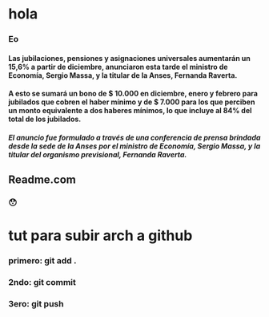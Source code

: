 # hola
### Eo

#### Las jubilaciones, pensiones y asignaciones universales aumentarán un 15,6% a partir de diciembre, anunciaron esta tarde el ministro de Economía, Sergio Massa, y la titular de la Anses, Fernanda Raverta.
#### A esto se sumará un bono de $ 10.000 en diciembre, enero y febrero para jubilados que cobren el haber mínimo y de $ 7.000 para los que perciben un monto equivalente a dos haberes mínimos, lo que incluye al 84% del total de los jubilados.
##### El anuncio fue formulado a través de una conferencia de prensa brindada desde la sede de la Anses por el ministro de Economía, Sergio Massa, y la titular del organismo previsional, Fernanda Raverta.
## Readme.com 
### :hushed:
# tut para subir arch a github
### primero: git add .
### 2ndo: git commit
### 3ero: git push
###

